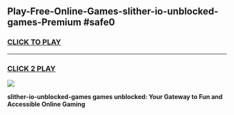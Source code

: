 
## Play-Free-Online-Games-slither-io-unblocked-games-Premium #safe0
<h3>
<a href="https://premium.freeplayer.one?title=slither-io-unblocked-games&ref=8M">CLICK TO PLAY</a></h3>
<hr>

<h3>
<a href="https://premium.freeplayer.one?title=slither-io-unblocked-games&ref=8M">CLICK 2 PLAY</a>
  
</h3>

<a href="https://premium.freeplayer.one?title=slither-io-unblocked-games&ref=8M"><img src="https://clearcache.store/games.png"></a>


**slither-io-unblocked-games games unblocked: Your Gateway to Fun and Accessible Online Gaming**
